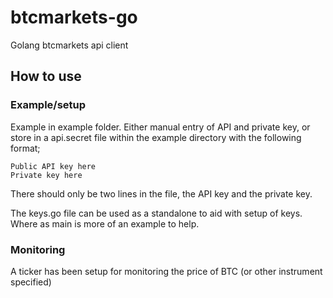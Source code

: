 # btcmarkets-go
Golang btcmarkets api client

## How to use

### Example/setup
Example in example folder.
Either manual entry of API and private key, or store in a api.secret file within the example directory with the following format;

```
Public API key here
Private key here
```

There should only be two lines in the file, the API key and the private key.

The keys.go file can be used as a standalone to aid with setup of keys. Where as main is more of an example to help.

### Monitoring
A ticker has been setup for monitoring the price of BTC (or other instrument specified)

